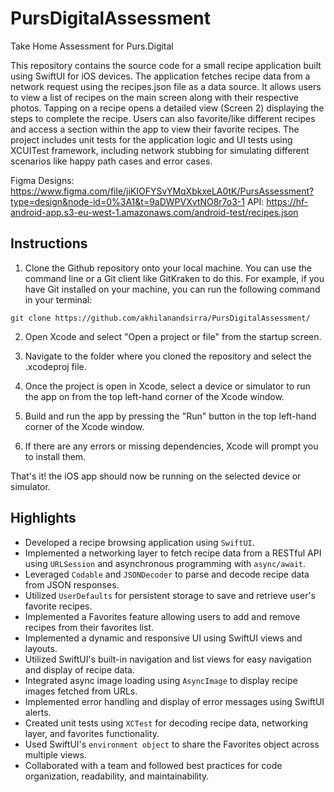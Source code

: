 # PursDigitalAssessment
Take Home Assessment for Purs.Digital

This repository contains the source code for a small recipe application built using SwiftUI for iOS devices. The application fetches recipe data from a network request using the recipes.json file as a data source. It allows users to view a list of recipes on the main screen along with their respective photos. Tapping on a recipe opens a detailed view (Screen 2) displaying the steps to complete the recipe. Users can also favorite/like different recipes and access a section within the app to view their favorite recipes. The project includes unit tests for the application logic and UI tests using XCUITest framework, including network stubbing for simulating different scenarios like happy path cases and error cases.

Figma Designs: https://www.figma.com/file/jiKIOFYSvYMqXbkxeLA0tK/PursAssessment?type=design&node-id=0%3A1&t=9aDWPVXvtNO8r7o3-1
API: https://hf-android-app.s3-eu-west-1.amazonaws.com/android-test/recipes.json

## Instructions

1. Clone the Github repository onto your local machine. You can use the command line or a Git client like GitKraken to do this. For example, if you have Git installed on your machine, you can run the following command in your terminal:
```[terminal]
git clone https://github.com/akhilanandsirra/PursDigitalAssessment/
```
2. Open Xcode and select "Open a project or file" from the startup screen.
3. Navigate to the folder where you cloned the repository and select the .xcodeproj file.

4. Once the project is open in Xcode, select a device or simulator to run the app on from the top left-hand corner of the Xcode window.

5. Build and run the app by pressing the "Run" button in the top left-hand corner of the Xcode window.

6. If there are any errors or missing dependencies, Xcode will prompt you to install them.

That's it! the iOS app should now be running on the selected device or simulator.

## Highlights

- Developed a recipe browsing application using `SwiftUI`.
- Implemented a networking layer to fetch recipe data from a RESTful API using `URLSession` and asynchronous programming with `async/await`.
- Leveraged `Codable` and `JSONDecoder` to parse and decode recipe data from JSON responses.
- Utilized `UserDefaults` for persistent storage to save and retrieve user's favorite recipes.
- Implemented a Favorites feature allowing users to add and remove recipes from their favorites list.
- Implemented a dynamic and responsive UI using SwiftUI views and layouts.
- Utilized SwiftUI's built-in navigation and list views for easy navigation and display of recipe data.
- Integrated async image loading using `AsyncImage` to display recipe images fetched from URLs.
- Implemented error handling and display of error messages using SwiftUI alerts.
- Created unit tests using `XCTest` for decoding recipe data, networking layer, and favorites functionality.
- Used SwiftUI's `environment object` to share the Favorites object across multiple views.
- Collaborated with a team and followed best practices for code organization, readability, and maintainability.
